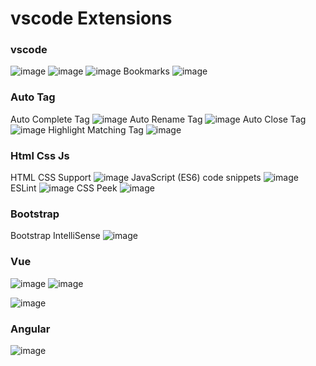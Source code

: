 # vscode Extensions

### vscode

![image](https://github.com/behroozvazirinasab/vscode_config/assets/100210831/6bd0429e-fec7-4a92-916c-d1e0e1314cb9)
![image](https://github.com/behroozvazirinasab/vscode_config/assets/100210831/c3ed7ea5-1cbc-4a42-8fd5-012ff654b86d)
![image](https://github.com/behroozvazirinasab/vscode_config/assets/100210831/b5280574-e8d9-4b0a-9828-8cd05d9d710b)
Bookmarks
![image](https://github.com/behroozvazirinasab/vscode_config/assets/100210831/074bd8e5-935c-4f0c-ad75-ddcc2736b262)

### Auto Tag
Auto Complete Tag
![image](https://github.com/behroozvazirinasab/vscode_config/assets/100210831/794de9e9-3fef-491e-b66d-93ad425cf88b)
Auto Rename Tag
![image](https://github.com/behroozvazirinasab/vscode_config/assets/100210831/c30ae473-5884-44e5-8272-d9dfb5bd8376)
Auto Close Tag
![image](https://github.com/behroozvazirinasab/vscode_config/assets/100210831/e3cc8e23-6117-4718-a378-bd31e3773733)
Highlight Matching Tag
![image](https://github.com/user-attachments/assets/207d63f1-7f3c-4fb1-92f1-36b1571b14ae)


### Html Css Js
HTML CSS Support
![image](https://github.com/behroozvazirinasab/vscode_config/assets/100210831/c9694b9e-b19a-411d-9116-5dbe1d5eeb40)
JavaScript (ES6) code snippets
![image](https://github.com/behroozvazirinasab/vscode_config/assets/100210831/04f77061-fd81-451f-a918-c172e658eaa9)
ESLint
![image](https://github.com/behroozvazirinasab/vscode_config/assets/100210831/ac3c6487-1511-4ad0-bfef-c4f119ae6bb2)
CSS Peek
![image](https://github.com/behroozvazirinasab/vscode_config/assets/100210831/f96cf6ad-25a8-403c-b3cf-2ec8db9f5d0a)

### Bootstrap
Bootstrap IntelliSense
![image](https://github.com/behroozvazirinasab/vscode_config/assets/100210831/572c4df2-3ef7-4505-820d-f119e0a1f08b)

### Vue
![image](https://github.com/behroozvazirinasab/vscode_config/assets/100210831/b1b8ca37-f5a3-49c9-964b-a86a75353762)
![image](https://github.com/user-attachments/assets/355daae2-3977-4ce1-a661-14c138ccac3d)

![image](https://github.com/user-attachments/assets/96fe1b28-7c65-4df7-a9fb-5c352d62a7b3)


### Angular
![image](https://github.com/behroozvazirinasab/vscode_config/assets/100210831/b4d7fdc8-ce87-4457-97af-49d8f13d68eb)




